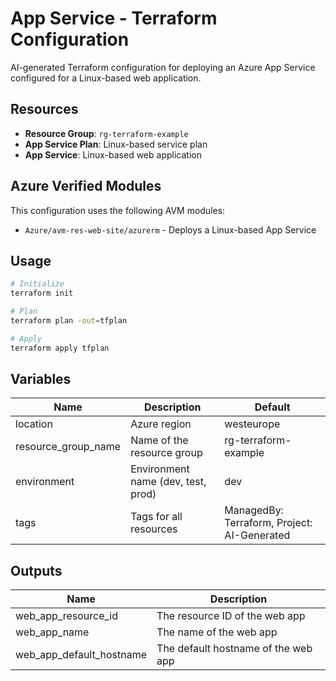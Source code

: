 # App Service - Terraform Configuration

AI-generated Terraform configuration for deploying an Azure App Service configured for a Linux-based web application.

## Resources

- **Resource Group**: `rg-terraform-example`
- **App Service Plan**: Linux-based service plan
- **App Service**: Linux-based web application

## Azure Verified Modules

This configuration uses the following AVM modules:
- `Azure/avm-res-web-site/azurerm` - Deploys a Linux-based App Service

## Usage

```bash
# Initialize
terraform init

# Plan
terraform plan -out=tfplan

# Apply
terraform apply tfplan
```

## Variables

| Name | Description | Default |
|------|-------------|---------|
| location | Azure region | westeurope |
| resource_group_name | Name of the resource group | rg-terraform-example |
| environment | Environment name (dev, test, prod) | dev |
| tags | Tags for all resources | ManagedBy: Terraform, Project: AI-Generated |

## Outputs

| Name | Description |
|------|-------------|
| web_app_resource_id | The resource ID of the web app |
| web_app_name | The name of the web app |
| web_app_default_hostname | The default hostname of the web app |
